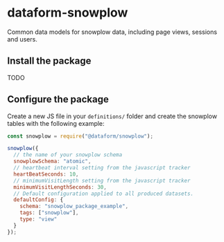 # dataform-snowplow

Common data models for snowplow data, including page views, sessions and users.

## Install the package

TODO

## Configure the package

Create a new JS file in your `definitions/` folder and create the snowplow tables with the following example:

```js
const snowplow = require("@dataform/snowplow");

snowplow({
  // the name of your snowplow schema
  snowplowSchema: "atomic",
  // heartbeat interval setting from the javascript tracker
  heartBeatSeconds: 10,
  // minimumVisitLength setting from the javascript tracker
  minimumVisitLengthSeconds: 30,
  // Default configuration applied to all produced datasets.
  defaultConfig: {
    schema: "snowplow_package_example",
    tags: ["snowplow"],
    type: "view"
  }
});
```